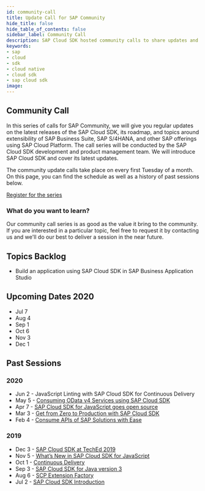 ```yaml
---
id: community-call
title: Update Call for SAP Community
hide_title: false
hide_table_of_contents: false
sidebar_label: Community Call
description: SAP Cloud SDK hosted community calls to share updates and demonstrate best practices for developers.
keywords:
- sap
- cloud
- sdk
- cloud native
- cloud sdk
- sap cloud sdk
image:
---
```


## Community Call

In this series of calls for SAP Community, we will give you regular updates on the latest releases of the SAP Cloud SDK, its roadmap, and topics around extensibility of SAP Business Suite, SAP S/4HANA, and other SAP offerings using SAP Cloud Platform. The call series will be conducted by the SAP Cloud SDK development and product management team. We will introduce SAP Cloud SDK and cover its latest updates.

The community update calls take place on every first Tuesday of a month. On this page, you can find the schedule as well as a history of past sessions below.

[Register for the series](https://sap-se.zoom.us/webinar/register/WN_dBtYmF5IR7Gb8TMjHqEvhw)

### What do you want to learn?

Our community call series is as good as the value it bring to the community. If you are interested in a particular topic, feel free to request it by contacting us and we'll do our best to deliver a session in the near future.

## Topics Backlog

* Build an application using SAP Cloud SDK in SAP Business Application Studio

## Upcoming Dates 2020

* Jul 7
* Aug 4
* Sep 1
* Oct 6
* Nov 3
* Dec 1

## Past Sessions

### 2020

* Jun 2 - JavaScript Linting with SAP Cloud SDK for Continuous Delivery
* May 5 - [Consuming OData v4 Services using SAP Cloud SDK](https://www.youtube.com/watch?v=p_JTapzii_I)
* Apr 7 - [SAP Cloud SDK for JavaScript goes open source](https://www.youtube.com/watch?v=nRWXlxgdnmk)
* Mar 3 - [Get from Zero to Production with SAP Cloud SDK](https://www.youtube.com/watch?v=f3XG4hFiWdM)
* Feb 4 - [Consume APIs of SAP Solutions with Ease](https://www.youtube.com/watch?v=RqdBKZBO76I)

### 2019

* Dec 3 - [SAP Cloud SDK at TechEd 2019](https://www.youtube.com/watch?v=TlNZy8-07ss&t=10s)
* Nov 5 - [What’s New in SAP Cloud SDK for JavaScript](https://www.youtube.com/watch?v=jv-bS9lK8zk)
* Oct 1 - [Continuous Delivery](https://www.youtube.com/watch?v=M2chjvlrsF8)
* Sep 3 - [SAP Cloud SDK for Java version 3](https://www.youtube.com/watch?v=l3P9-wqIhYA)
* Aug 6 - [SCP Extension Factory](https://www.youtube.com/watch?v=aTuNXF-Alp4)
* Jul 2 - [SAP Cloud SDK Introduction](https://www.youtube.com/watch?v=jNovhlGzg78)
